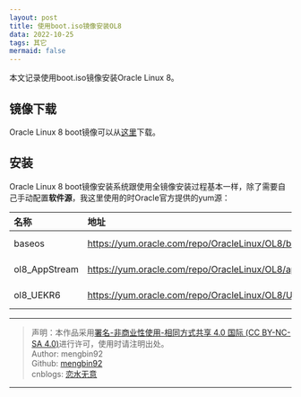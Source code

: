 ```yaml
---
layout: post
title: 使用boot.iso镜像安装OL8
data: 2022-10-25
tags: 其它
mermaid: false
---  
```


本文记录使用boot.iso镜像安装Oracle Linux 8。  

## 镜像下载  

Oracle Linux 8 boot镜像可以从[这里](http://yum.oracle.com/oracle-linux-isos.html)下载。  

## 安装  

Oracle Linux 8 boot镜像安装系统跟使用全镜像安装过程基本一样，除了需要自己手动配置**软件源**，我这里使用的时Oracle官方提供的yum源：  

| 名称          | 地址                                                             | 类型           |
| :------------ | :--------------------------------------------------------------- | :------------- |
| baseos        | https://yum.oracle.com/repo/OracleLinux/OL8/baseos/latest/x86_64 | Repository URL |
| ol8_AppStream | https://yum.oracle.com/repo/OracleLinux/OL8/appstream/x86_64/    | Repository URL |
| ol8_UEKR6     | https://yum.oracle.com/repo/OracleLinux/OL8/UEKR6/x86_64/        | Repository URL |

---

> 声明：本作品采用[署名-非商业性使用-相同方式共享 4.0 国际 (CC BY-NC-SA 4.0)](https://creativecommons.org/licenses/by-nc-sa/4.0/deed.zh)进行许可，使用时请注明出处。  
> Author: mengbin92  
> Github: [mengbin92](https://mengbin92.github.io/)  
> cnblogs: [恋水无意](https://www.cnblogs.com/lianshuiwuyi/)  

---
